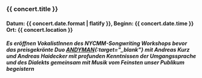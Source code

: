 ### {{ concert.title }}
#### Datum: {{ concert.date.format | flatify }}, Beginn: {{ concert.date.time }}<br>Ort: {{ concert.location }}

##### Es eröffnen VokalistInnen des NYCMM-Songwriting Workshops bevor das preisgekrönte Duo [ANDYMAN](http://www.andyman.wien/){:target="_blank"} mit **Andreas Kurz** und **Andreas Haidecker** mit profunden Kenntnissen der Umgangssprache und des Dialekts gemeinsam mit Musik vom Feinsten unser Publikum begeistern
